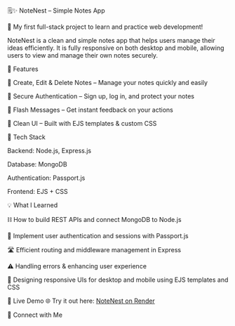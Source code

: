 🗒✨ NoteNest – Simple Notes App

🎉 My first full-stack project to learn and practice web development!

NoteNest is a clean and simple notes app that helps users manage their ideas efficiently. It is fully responsive on both desktop and mobile, allowing users to view and manage their own notes securely.

🔹 Features

📝 Create, Edit & Delete Notes – Manage your notes quickly and easily

🔐 Secure Authentication – Sign up, log in, and protect your notes

💬 Flash Messages – Get instant feedback on your actions

🎨 Clean UI – Built with EJS templates & custom CSS

🔧 Tech Stack

Backend: Node.js, Express.js

Database: MongoDB

Authentication: Passport.js

Frontend: EJS + CSS

💡 What I Learned

⛓️ How to build REST APIs and connect MongoDB to Node.js

🔑 Implement user authentication and sessions with Passport.js

🛣️ Efficient routing and middleware management in Express

⚠️ Handling errors & enhancing user experience

🎨 Designing responsive UIs for desktop and mobile using EJS templates and CSS

🚀 Live Demo
🌐 Try it out here: [NoteNest on Render](https://notenest-hios.onrender.com)

🤝 Connect with Me



